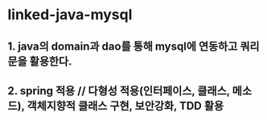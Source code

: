 # linked-java-mysql

## 1. java의 domain과 dao를 통해 mysql에 연동하고 쿼리문을 활용한다.
## 2. spring 적용 // 다형성 적용(인터페이스, 클래스, 메소드), 객체지향적 클래스 구현, 보안강화, TDD 활용
